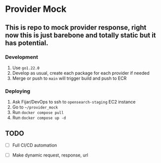 # Provider Mock

## This is repo to mock provider response, right now this is just barebone and totally static but it has potential.

### Development

1. Use `go1.22.0`
2. Develop as usual, create each package for each provider if needed
3. Merge or push to `main` will trigger build and push to ECR

### Deploying

1. Ask Fijar/DevOps to ssh to `opensearch-staging` EC2 instance
2. Go to `~/provider_mock`
3. Run `docker compose pull`
4. Run `docker compose up -d`


## TODO
- [ ] Full CI/CD automation
- [ ] Make dynamic request, response, url


